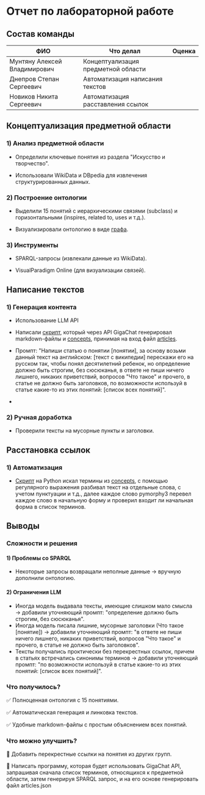 # Отчет по лабораторной работе

## Состав команды

| ФИО                          | Что делал                           | Оценка |
|------------------------------|-------------------------------------|--------|
| Мунтяну Алексей Владимирович | Концептуализация предметной области |      |
| Днепров Степан Сергеевич     | Автоматизация написания текстов     | |
| Новиков Никита Сергеевич     | Автоматизация расставления ссылок   |  |

## Концептуализация предметной области

### 1) Анализ предметной области

- Определили ключевые понятия из раздела "Искусство и творчество".

- Использовали WikiData и DBpedia для извлечения структурированных данных.

### 2) Построение онтологии

 - Выделили 15 понятий с иерархическими связями (subclass) и горизонтальными (inspires, related to, uses и т.д.).

 - Визуализировали онтологию в виде [графа](Ontology.png).

### 3) Инструменты

- SPARQL-запросы (извлекали данные из WikiData).

- VisualParadigm Online (для визуализации связей).


## Написание текстов

 ### 1) Генерация контента
- Использование LLM API

- Написали [скрипт](generate_texts.py), который через API GigaChat генерировал markdown-файлы и [concepts](concepts.json), принимая на вход файл [articles](articles.json).

- Промпт: "Напиши статью о понятии [понятии], за основу возьми данный текст на английском: [текст с википедии] перескажи его на русском так, чтобы понял десятилетний ребенок, но определение должно быть строгим, без сюсюканья, в ответе не пиши ничего лишнего, никаких приветствий, вопросов "Что такое" и прочего, в статье не должно быть заголовков, по возможности используй в статье какие-то из этих понятий: [список всех понятий]".
- 

### 2) Ручная доработка

- Проверили тексты на мусорные пункты и заголовки.

## Расстановка ссылок

### 1) Автоматизация

- [Скрипт](add_links.py) на Python искал термины из [concepts](concepts.json), с помощью регулярного выражения разбивал текст на отдельные слова, с учетом пунктуации и т.д., далее каждое слово pymorphy3 перевел каждое слово в начальную форму и проверил входит ли начальная форма в список терминов.

## Выводы

### Сложности и решения

#### 1) Проблемы со SPARQL

- Некоторые запросы возвращали неполные данные → вручную дополнили онтологию.

#### 2) Ограничения LLM

- Иногда модель выдавала тексты, имеющие слишком мало смысла → добавили уточняющий промпт: "определение должно быть строгим, без сюсюканья".
- Иногда модель писала лишние, мусорные заголовки (Что такое [понятие]) → добавили уточняющий промпт: "в ответе не пиши ничего лишнего, никаких приветствий, вопросов "Что такое" и прочего, в статье не должно быть заголовков".
- Тексты получались проктически без перекрестных ссылок, причем в статьях встречались синонимы терминов → добавили уточняющий промпт: "по возможности используй в статье какие-то из этих понятий: [список всех понятий]".

### Что получилось?
✅ Полноценная онтология с 15 понятиями.

✅ Автоматическая генерация и линковка текстов.

✅ Удобные markdown-файлы c простым объяснением всех понятий.

### Что можно улучшить?
🔹 Добавить перекрестные ссылки на понятия из других групп.

🔹 Написать программу, которая будет использовать GigaChat API, запрашивая сначала список терминов, относящихся к предметной области, затем генерируя SPARQL запрос, и на его основе генерировать файл articles.json
